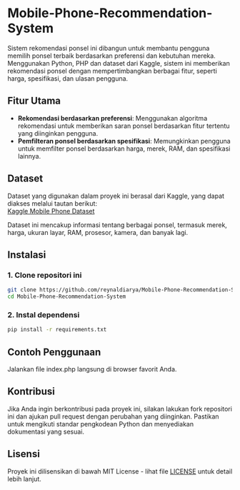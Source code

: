# Mobile-Phone-Recommendation-System

Sistem rekomendasi ponsel ini dibangun untuk membantu pengguna memilih ponsel terbaik berdasarkan preferensi dan kebutuhan mereka. Menggunakan Python, PHP dan dataset dari Kaggle, sistem ini memberikan rekomendasi ponsel dengan mempertimbangkan berbagai fitur, seperti harga, spesifikasi, dan ulasan pengguna.

## Fitur Utama
- **Rekomendasi berdasarkan preferensi**: Menggunakan algoritma rekomendasi untuk memberikan saran ponsel berdasarkan fitur tertentu yang diinginkan pengguna.
- **Pemfilteran ponsel berdasarkan spesifikasi**: Memungkinkan pengguna untuk memfilter ponsel berdasarkan harga, merek, RAM, dan spesifikasi lainnya.
 
## Dataset
Dataset yang digunakan dalam proyek ini berasal dari Kaggle, yang dapat diakses melalui tautan berikut:  
[Kaggle Mobile Phone Dataset](https://www.kaggle.com/datasets)

Dataset ini mencakup informasi tentang berbagai ponsel, termasuk merek, harga, ukuran layar, RAM, prosesor, kamera, dan banyak lagi.

## Instalasi
### 1. Clone repositori ini
```bash
git clone https://github.com/reynaldiarya/Mobile-Phone-Recommendation-System.git
cd Mobile-Phone-Recommendation-System
```

### 2. Instal dependensi
```bash
pip install -r requirements.txt
```

## Contoh Penggunaan
Jalankan file index.php langsung di browser favorit Anda.

## Kontribusi
Jika Anda ingin berkontribusi pada proyek ini, silakan lakukan fork repositori ini dan ajukan pull request dengan perubahan yang diinginkan. Pastikan untuk mengikuti standar pengkodean Python dan menyediakan dokumentasi yang sesuai.

## Lisensi
Proyek ini dilisensikan di bawah MIT License - lihat file [LICENSE](LICENSE) untuk detail lebih lanjut.
